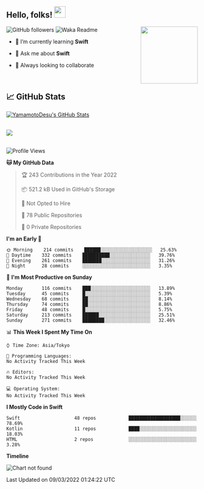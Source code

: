 ## Hello, folks! <img src="https://raw.githubusercontent.com/MartinHeinz/MartinHeinz/master/wave.gif" width="30px"> 
<p>
<img align="right" src="https://media.giphy.com/media/26ufdb3cYKwbRtYVW/giphy.gif" style="max-width:100%;" height="150px">
 
![GitHub followers](https://img.shields.io/github/followers/YamamotoDesu?label=Follow&style=social)
![Waka Readme](https://github.com/YamamotoDesu/YamamotoDesu/workflows/Waka%20Readme/badge.svg)
 
- 🌱 I’m currently learning **Swift**  
 
- 💬 Ask me about **Swift**  
 
- 👯 Always looking to collaborate
</p>
<br>

## &#x1f4c8; GitHub Stats
<a href="https://github.com/YamamotoDesu/YamamotoDesu">
  <img align="center" src="https://github-readme-stats.vercel.app/api?username=YamamotoDesu&show_icons=true&line_height=27&count_private=true&title_color=ffffff&text_color=c9cacc&icon_color=2bbc8a&bg_color=1d1f21&hide=contribs,prs&show_icons=true" alt="YamamotoDesu's GitHub Stats" /><br><br>
</a>

![](https://github-profile-summary-cards.vercel.app/api/cards/profile-details?username=YamamotoDesu&theme=vue)
<br><br>

<!--START_SECTION:waka-->
![Profile Views](http://img.shields.io/badge/Profile%20Views-10-blue)

**🐱 My GitHub Data** 

> 🏆 243 Contributions in the Year 2022
 > 
> 📦 521.2 kB Used in GitHub's Storage 
 > 
> 🚫 Not Opted to Hire
 > 
> 📜 78 Public Repositories 
 > 
> 🔑 0 Private Repositories  
 > 
**I'm an Early 🐤** 

```text
🌞 Morning    214 commits    ██████░░░░░░░░░░░░░░░░░░░   25.63% 
🌆 Daytime    332 commits    ██████████░░░░░░░░░░░░░░░   39.76% 
🌃 Evening    261 commits    ███████░░░░░░░░░░░░░░░░░░   31.26% 
🌙 Night      28 commits     ░░░░░░░░░░░░░░░░░░░░░░░░░   3.35%

```
📅 **I'm Most Productive on Sunday** 

```text
Monday       116 commits    ███░░░░░░░░░░░░░░░░░░░░░░   13.89% 
Tuesday      45 commits     █░░░░░░░░░░░░░░░░░░░░░░░░   5.39% 
Wednesday    68 commits     ██░░░░░░░░░░░░░░░░░░░░░░░   8.14% 
Thursday     74 commits     ██░░░░░░░░░░░░░░░░░░░░░░░   8.86% 
Friday       48 commits     █░░░░░░░░░░░░░░░░░░░░░░░░   5.75% 
Saturday     213 commits    ██████░░░░░░░░░░░░░░░░░░░   25.51% 
Sunday       271 commits    ████████░░░░░░░░░░░░░░░░░   32.46%

```


📊 **This Week I Spent My Time On** 

```text
⌚︎ Time Zone: Asia/Tokyo

💬 Programming Languages: 
No Activity Tracked This Week

🔥 Editors: 
No Activity Tracked This Week

💻 Operating System: 
No Activity Tracked This Week

```

**I Mostly Code in Swift** 

```text
Swift                    48 repos            ███████████████████░░░░░░   78.69% 
Kotlin                   11 repos            ████░░░░░░░░░░░░░░░░░░░░░   18.03% 
HTML                     2 repos             ░░░░░░░░░░░░░░░░░░░░░░░░░   3.28%

```


**Timeline**

![Chart not found](https://raw.githubusercontent.com/YamamotoDesu/YamamotoDesu/main/charts/bar_graph.png) 


 Last Updated on 09/03/2022 01:24:22 UTC
<!--END_SECTION:waka-->


